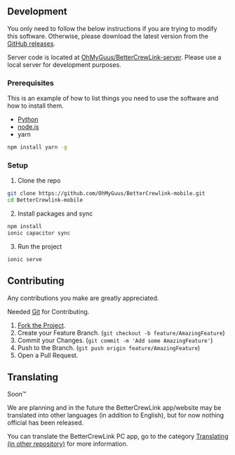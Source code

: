 <!-- DEVELOPMENT -->
## Development

You only need to follow the below instructions if you are trying to modify this software. Otherwise, please download the latest version from the [GitHub releases](https://github.com/OhMyGuus/BetterCrewlink-mobile/releases).

Server code is located at [OhMyGuus/BetterCrewLink-server](https://github.com/OhMyGuus/BetterCrewLink-server). Please use a local server for development purposes.

### Prerequisites

This is an example of how to list things you need to use the software and how to install them.
* [Python](https://www.python.org/downloads/)
* [node.js](https://nodejs.org/en/download/)
* yarn
```sh
npm install yarn -g
```

### Setup

1. Clone the repo
```sh
git clone https://github.com/OhMyGuus/BetterCrewlink-mobile.git
cd BetterCrewlink-mobile
```
2. Install packages and sync
```sh
npm install 
ionic capacitor sync
```
3. Run the project
```JS
ionic serve
```

<!-- CONTRIBUTING -->
## Contributing

Any contributions you make are greatly appreciated.

Needed [Git](https://git-scm.com/downloads) for Contributing.

1. [Fork the Project](https://github.com/OhMyGuus/BetterCrewlink-mobile/fork).
2. Create your Feature Branch. (`git checkout -b feature/AmazingFeature`)
3. Commit your Changes. (`git commit -m 'Add some AmazingFeature'`)
4. Push to the Branch. (`git push origin feature/AmazingFeature`)
5. Open a Pull Request.

<!-- TRANSLATING -->
## Translating

Soon™

We are planning and in the future the BetterCrewLink app/website may be translated into other languages (in addition to English), but for now nothing official has been released.

You can translate the BetterCrewLink PC app, go to the category [Translating (in other repository)](https://github.com/OhMyGuus/BetterCrewLink#translating) for more information.
